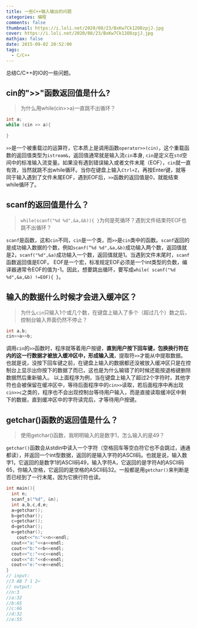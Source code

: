 ```yaml
---
title: 一些C++输入输出的问题
categories: 编程
comments: false
thumbnail: https://i.loli.net/2020/08/23/BxKw7Ck12O8zpjJ.jpg
cover: https://i.loli.net/2020/08/23/BxKw7Ck12O8zpjJ.jpg
mathjax: false
date: 2015-09-02 20:52:00
tags:
  - C/C++
---
```


总结C/C++的IO的一些问题。

<!--more-->

## cin的">>"函数返回值是什么?

> 为什么用while(cin>>a)一直跳不出循环？

```c++
int a;
while (cin >> a){
  
}
```



`>>`是一个被重载过的运算符，它本质上是调用函数`operator>>(cin)`，这个重载函数的返回值类型为`istream&`，返回值通常就是输入流`cin`本身, `cin`是定义在`std`空间中的标准输入流变量。如果没有遇到错误输入或者文件末尾（EOF），`cin`就一直有效，当然就跳不出while循环。当你在键盘上输入`Ctrl+Z`，再按Enter键，就等同于输入遇到了文件末尾EOF，遇到EOF后，`>>`函数的返回值是0，就能结束while循环了。





## scanf的返回值是什么？

>  `while(scanf("%d %d",&a,&b)){ }`为何是死循环？遇到文件结束符EOF也跳不出循环？

`scanf`是函数，这和`cin`不同，`cin`是一个类，而`>>`是`cin`类中的函数。`scanf`返回的是成功输入数据的个数，例如`scanf(”%d %d",&a,&b)`成功输入两个数，返回值就是2，`scanf("%d",&a)`成功输入一个数，返回值就是1。当遇到文件末尾时，`scanf`函数返回值是EOF。
EOF是一个宏，标准规定EOF必须是一个int类型的负数，编译器通常令EOF的值为-1。因此，想要跳出循环，要写成`while( scanf("%d %d",&a,&b) !=EOF){ }`。



## 输入的数据什么时候才会进入缓冲区？

> 为什么`cin`只输入1个或几个数，在键盘上输入了多个（超过几个）数之后，控制台输入界面仍然不停止？

```c++
int a,b;
cin>>a>>b;
```

调用`cin`的`>>`函数时，程序就等着用户按键，**直到用户按下回车键，包换换行符在内的这一行数据才被放入缓冲区中，形成输入流**，提取符`>>`才能从中提取数据。也就是说，没按下回车键之前，在键盘上输入的数据都还没被放入缓冲区只是在控制台上显示出你按下的数据了而已，这也是为什么输错了的时候还能按退格键删除数据然后重新输入。
以上面程序为例，当在键盘上输入了超过2个字符时，其他字符也会被保留在缓冲区中，等待后面程序中的`cin>>`读取，若后面程序中再出现`cin>>c`之类的，程序也不会出现控制台等待用户输入，而是直接读取缓冲区中剩下的数据，直到缓冲区中的字符读完后，才等待用户按键。



## getchar()函数的返回值是什么？

> 使用getchar()函数，我明明输入的是数字1，怎么输入的是49？

`getchar()`函数会从stdin中读入一个字符（空格回车等空白符它也不会跳过，通通都读），并返回一个int型数据，返回的是输入字符的ASCII码。也就是说，输入数字1，它返回的是数字1的ASCII码49，输入字符A，它返回的是字符A的ASCII码65，你输入空格，它返回的是空格的ASCII码32。一般都是用`getchar()`来判断是否已经到了一行末尾，因为它换行符也读。

```c++
int main(){
  int n;
  scanf_s("%d", &n);
  int a,b,c,d,e;
  a=getchar();
  b=getchar();
  c=getchar();
  d=getchar();
  e=getchar();
 	cout<<"n:"<<n<<endl;
  cout<<"a:"<<a<<endl;
  cout<<"b:"<<b<<endl;
  cout<<"c:"<<c<<endl;
  cout<<"d:"<<d<<endl;
  cout<<"e:"<<e<<endl;
}
// input:
//3 AB 7 1 2↩︎
// output:
//n:3
//a:32
//b:65
//c:66
//d:32
//e:55
```

